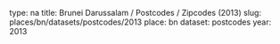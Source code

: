 type: na
title: Brunei Darussalam / Postcodes / Zipcodes (2013)
slug: places/bn/datasets/postcodes/2013
place: bn
dataset: postcodes
year: 2013
